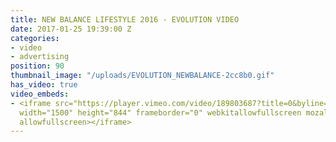 ```yaml
---
title: NEW BALANCE LIFESTYLE 2016 - EVOLUTION VIDEO
date: 2017-01-25 19:39:00 Z
categories:
- video
- advertising
position: 90
thumbnail_image: "/uploads/EVOLUTION_NEWBALANCE-2cc8b0.gif"
has_video: true
video_embeds:
- <iframe src="https://player.vimeo.com/video/189803687?title=0&byline=0&portrait=0"
  width="1500" height="844" frameborder="0" webkitallowfullscreen mozallowfullscreen
  allowfullscreen></iframe>
---
```


